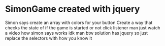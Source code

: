 # SimonGame created with jquery 

Simon says
create an array with colors for your button
Create a way that checks the state of if the game is started or not
click listener
man just watch a video how simon says works idk man
btw solution has jquery so just replace the selectors with how you know it